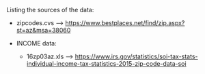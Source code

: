 Listing the sources of the data:

* zipcodes.cvs --> https://www.bestplaces.net/find/zip.aspx?st=az&msa=38060



* INCOME data:
  - 16zp03az.xls --> https://www.irs.gov/statistics/soi-tax-stats-individual-income-tax-statistics-2015-zip-code-data-soi